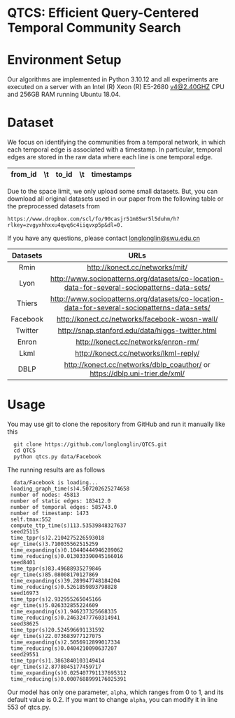 # QTCS: Efficient Query-Centered Temporal Community Search


# Environment Setup

Our algorithms are implemented in Python 3.10.12 and all experiments are executed on a server with  an Intel (R) Xeon (R) E5-2680 v4@2.40GHZ CPU and 256GB RAM running Ubuntu 18.04. 


# Dataset
We focus on identifying the communities from a temporal network, in which each temporal edge is associated with a timestamp. In particular, temporal edges are stored in the raw data where each line is one temporal edge.
 
| from_id | \t  | to_id    | \t  |  timestamps  |
| :----:  |:----: | :----:   |:----:   | :----: |

Due to the space limit, we only upload some small datasets. But, you can download all original datasets used in our paper from the following table or the preprocessed datasets from 
    
    https://www.dropbox.com/scl/fo/90casjr51m85wr5l5duhm/h?rlkey=zvgyxhhxxu4qvq6c4iiqvxp5p&dl=0. 
    
If you have any questions, please contact longlonglin@swu.edu.cn

| Datasets | URLs  |
| :----:  |:----: | 
| Rmin | http://konect.cc/networks/mit/|
| Lyon | http://www.sociopatterns.org/datasets/co-location-data-for-several-sociopatterns-data-sets/|
| Thiers | http://www.sociopatterns.org/datasets/co-location-data-for-several-sociopatterns-data-sets/|
|Facebook |  http://konect.cc/networks/facebook-wosn-wall/|
| Twitter | http://snap.stanford.edu/data/higgs-twitter.html|
| Enron | http://konect.cc/networks/enron-rm/ |
| Lkml | http://konect.cc/networks/lkml-reply/|
| DBLP | http://konect.cc/networks/dblp_coauthor/ or https://dblp.uni-trier.de/xml/ |



 # Usage
  You may use git to clone the repository from GitHub and run it manually like this
  
      git clone https://github.com/longlonglin/QTCS.git
      cd QTCS
      python qtcs.py data/Facebook
  The running results are as follows
  
      data/Facebook is loading...
     loading_graph_time(s)4.507202625274658
     number of nodes: 45813
     number of static edges: 183412.0
     number of temporal edges: 585743.0
     number of timestamp: 1473
     self.tmax:552
     compute_ttp_time(s)113.53539848327637
     seed25115
     time_tppr(s)2.2104275226593018
     egr_time(s)3.710035562515259
     time_expanding(s)0.10440444946289062
     time_reducing(s)0.013033390045166016
     seed8401
     time_tppr(s)83.49688935279846
     egr_time(s)85.08008170127869
     time_expanding(s)39.289947748184204
     time_reducing(s)0.5261859893798828
     seed16973
     time_tppr(s)2.932955265045166
     egr_time(s)5.026332855224609
     time_expanding(s)1.946237325668335
     time_reducing(s)0.24632477760314941
     seed38625
     time_tppr(s)20.524596691131592
     egr_time(s)22.073683977127075
     time_expanding(s)2.5056912899017334
     time_reducing(s)0.0404210090637207
     seed29551
     time_tppr(s)1.3863840103149414
     egr_time(s)2.8778045177459717
     time_expanding(s)0.025407791137695312
     time_reducing(s)0.0007688999176025391


Our model has only one parameter, ``alpha``, which ranges from 0 to 1, and its default value is 0.2. If you want to change ``alpha``, you can modify it in line 553 of qtcs.py.


